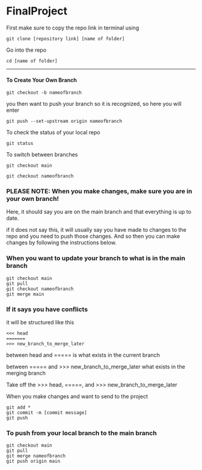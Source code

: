 # FinalProject

First make sure to copy the repo link in terminal using 

```
git clone [repository link] [name of folder]
``` 

Go into the repo 

```
cd [name of folder]
```

----------------------------------------------------------

#### To Create Your Own Branch 
```
git checkout -b nameofbranch
```

you then want to push your branch so it is recognized, so here you will enter 

```
git push --set-upstream origin nameofbranch
```

To check the status of your local repo

``` 
git status 
```

To switch between branches 

```
git checkout main

git checkout nameofbranch
```

### PLEASE NOTE: When you make changes, make sure you are in your own branch! 

Here, it should say you are on the main branch and that everything is up to date. 

if it does not say this, it will usually say you have made to changes to the repo and you need to push those changes. And so then you can make changes by following the instructions below. 


### When you want to update your branch to what is in the main branch

```
git checkout main 
git pull 
git checkout nameofbranch
git merge main 
```

### If it says you have conflicts

it will be structured like this 
```
<<< head
=======
>>> new_branch_to_merge_later
```
 between head and =====
 is what exists in the current branch 
 
 between ===== and >>> new_branch_to_merge_later 
 what exists in the merging branch 
 
 Take off the >>> head, =====, and >>> new_branch_to_merge_later


When you make changes and want to send to the project

```
git add *
git commit -m [commit message]
git push 
```

### To push from your local branch to the main branch 

```
git checkout main
git pull 
git merge nameofbranch
git push origin main
```
